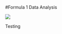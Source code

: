 



#Formula 1 Data Analysis

![](personal_project_tmplt/documents/Zack_Lee-Final_Draft-Analytics_Day_Poster_copy.PNG)

Testing
 
